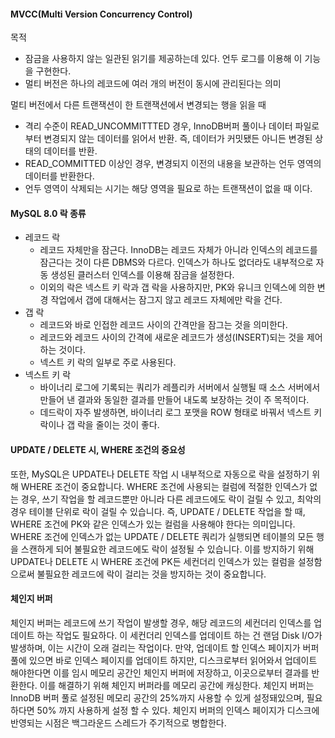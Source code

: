 #### MVCC(Multi Version Concurrency Control)

목적
- 잠금을 사용하지 않는 일관된 읽기를 제공하는데 있다. 언두 로그를 이용해 이 기능을 구현한다.
- 멀티 버전은 하나의 레코드에 여러 개의 버전이 동시에 관리된다는 의미

멀티 버전에서 다른 트랜잭션이 한 트랜잭션에서 변경되는 행을 읽을 때
- 격리 수준이 READ_UNCOMMITTTED 경우, InnoDB버퍼 풀이나 데이터 파일로부터 변경되지 않는 데이터를 읽어서 반환. 즉, 데이터가 커밋됐든 아니든 변경된 상태의 데이터를 반환.
- READ_COMMITTED 이상인 경우, 변경되지 이전의 내용을 보관하는 언두 영역의 데이터를 반환한다.
- 언두 영역이 삭제되는 시기는 해당 영역을 필요로 하는 트랜잭션이 없을 때 이다.

#### MySQL 8.0 락 종류
- 레코드 락
    - 레코드 자체만을 잠근다. InnoDB는 레코드 자체가 아니라 인덱스의 레코드를 잠근다는 것이 다른 DBMS와 다르다. 인덱스가 하나도 없더라도 내부적으로 자동 생성된 클러스터 인덱스를 이용해 잠금을 설정한다.
    - 이외의 락은 넥스트 키 락과 갭 락을 사용하지만, PK와 유니크 인덱스에 의한 변경 작업에서 갭에 대해서는 잠그지 않고 레코드 자체에만 락을 건다.
- 갭 락
    - 레코드와 바로 인접한 레코드 사이의 간격만을 잠그는 것을 의미한다.
    - 레코드와 레코드 사이의 간격에 새로운 레코드가 생성(INSERT)되는 것을 제어하는 것이다.
    - 넥스트 키 락의 일부로 주로 사용된다.
- 넥스트 키 락
    - 바이너리 로그에 기록되는 쿼리가 레플리카 서버에서 실행될 때 소스 서버에서 만들어 낸 결과와 동일한 결과를 만들어 내도록 보장하는 것이 주 목적이다.
    - 데드락이 자주 발생하면, 바이너리 로그 포맷을 ROW 형태로 바꿔서 넥스트 키 락이나 갭 락을 줄이는 것이 좋다.

#### UPDATE / DELETE 시, WHERE 조건의 중요성
또한, MySQL은 UPDATE나 DELETE 작업 시 내부적으로 자동으로 락을 설정하기 위해 WHERE 조건이 중요합니다.
WHERE 조건에 사용되는 컬럼에 적절한 인덱스가 없는 경우, 쓰기 작업을 할 레코드뿐만 아니라 다른 레코드에도 락이 걸릴 수 있고, 최악의 경우 테이블 단위로 락이 걸릴 수 있습니다. 즉, UPDATE / DELETE 작업을 할 때, WHERE 조건에 PK와 같은 인덱스가 있는 컬럼을 사용해야 한다는 의미입니다.
WHERE 조건에 인덱스가 없는 UPDATE / DELETE 쿼리가 실행되면 테이블의 모든 행을 스캔하게 되어 불필요한 레코드에도 락이 설정될 수 있습니다. 이를 방지하기 위해 UPDATE나 DELETE 시 WHERE 조건에 PK든 세컨더리 인덱스가 있는 컬럼을 설정함으로써 불필요한 레코드에 락이 걸리는 것을 방지하는 것이 중요합니다.

#### 체인지 버퍼
체인지 버퍼는 레코드에 쓰기 작업이 발생할 경우, 해당 레코드의 세컨더리 인덱스를 업데이트 하는 작업도 필요하다. 이 세컨더리 인덱스를 업데이트 하는 건 랜덤 Disk I/O가 발생하며, 이는 시간이 오래 걸리는 작업이다.
만약, 업데이트 할 인덱스 페이지가 버퍼 풀에 있으면 바로 인덱스 페이지를 업데이트 하지만, 디스크로부터 읽어와서 업데이트 해야한다면 이를 임시 메모리 공간인 체인지 버퍼에 저장하고, 이곳으로부터 결과를 반환한다.
이를 해결하기 위해 체인지 버퍼라를 메모리 공간에 캐싱한다.
체인지 버퍼는 InnoDB 버퍼 풀로 설정된 메모리 공간의 25%까지 사용할 수 있게 설정돼있으며, 필요하다면 50% 까지 사용하게 설정 할 수 있다.
체인지 버퍼의 인덱스 페이지가 디스크에 반영되는 시점은 백그라운드 스레드가 주기적으로 병합한다.